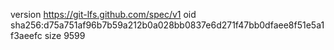 version https://git-lfs.github.com/spec/v1
oid sha256:d75a751af96b7b59a212b0a028bb0837e6d271f47bb0dfaee8f51e5a1f3aeefc
size 9599
